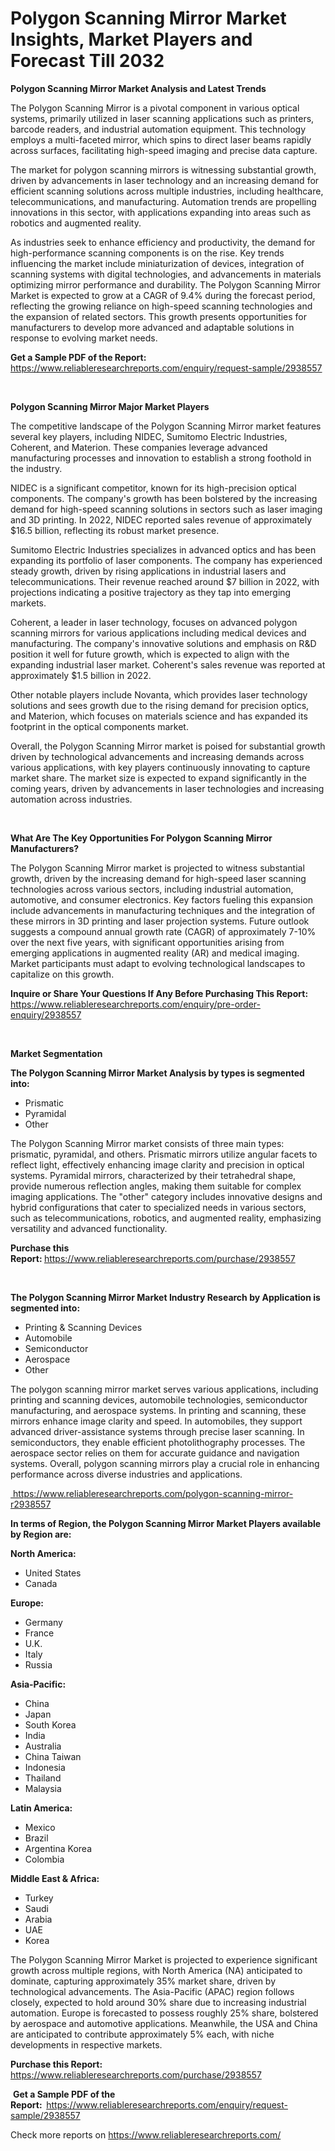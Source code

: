 <p><h1>Polygon Scanning Mirror Market Insights, Market Players and Forecast Till 2032</h1></p><p><strong>Polygon Scanning Mirror Market Analysis and Latest Trends</strong></p>
<p><p>The Polygon Scanning Mirror is a pivotal component in various optical systems, primarily utilized in laser scanning applications such as printers, barcode readers, and industrial automation equipment. This technology employs a multi-faceted mirror, which spins to direct laser beams rapidly across surfaces, facilitating high-speed imaging and precise data capture. </p><p>The market for polygon scanning mirrors is witnessing substantial growth, driven by advancements in laser technology and an increasing demand for efficient scanning solutions across multiple industries, including healthcare, telecommunications, and manufacturing. Automation trends are propelling innovations in this sector, with applications expanding into areas such as robotics and augmented reality.</p><p>As industries seek to enhance efficiency and productivity, the demand for high-performance scanning components is on the rise. Key trends influencing the market include miniaturization of devices, integration of scanning systems with digital technologies, and advancements in materials optimizing mirror performance and durability. The Polygon Scanning Mirror Market is expected to grow at a CAGR of 9.4% during the forecast period, reflecting the growing reliance on high-speed scanning technologies and the expansion of related sectors. This growth presents opportunities for manufacturers to develop more advanced and adaptable solutions in response to evolving market needs.</p></p>
<p><strong>Get a Sample PDF of the Report:&nbsp;</strong> <a href="https://www.reliableresearchreports.com/enquiry/request-sample/2938557?utm_campaign=3269&utm_medium=2&utm_source=Github&utm_content=ia&utm_term=15032025&utm_id=polygon-scanning-mirror">https://www.reliableresearchreports.com/enquiry/request-sample/2938557</a></p>
<p>&nbsp;</p>
<p><strong>Polygon Scanning Mirror Major Market Players</strong></p>
<p><p>The competitive landscape of the Polygon Scanning Mirror market features several key players, including NIDEC, Sumitomo Electric Industries, Coherent, and Materion. These companies leverage advanced manufacturing processes and innovation to establish a strong foothold in the industry.</p><p>NIDEC is a significant competitor, known for its high-precision optical components. The company's growth has been bolstered by the increasing demand for high-speed scanning solutions in sectors such as laser imaging and 3D printing. In 2022, NIDEC reported sales revenue of approximately $16.5 billion, reflecting its robust market presence.</p><p>Sumitomo Electric Industries specializes in advanced optics and has been expanding its portfolio of laser components. The company has experienced steady growth, driven by rising applications in industrial lasers and telecommunications. Their revenue reached around $7 billion in 2022, with projections indicating a positive trajectory as they tap into emerging markets.</p><p>Coherent, a leader in laser technology, focuses on advanced polygon scanning mirrors for various applications including medical devices and manufacturing. The company's innovative solutions and emphasis on R&D position it well for future growth, which is expected to align with the expanding industrial laser market. Coherent's sales revenue was reported at approximately $1.5 billion in 2022.</p><p>Other notable players include Novanta, which provides laser technology solutions and sees growth due to the rising demand for precision optics, and Materion, which focuses on materials science and has expanded its footprint in the optical components market.</p><p>Overall, the Polygon Scanning Mirror market is poised for substantial growth driven by technological advancements and increasing demands across various applications, with key players continuously innovating to capture market share. The market size is expected to expand significantly in the coming years, driven by advancements in laser technologies and increasing automation across industries.</p></p>
<p>&nbsp;</p>
<p><strong>What Are The Key Opportunities For Polygon Scanning Mirror Manufacturers?</strong></p>
<p><p>The Polygon Scanning Mirror market is projected to witness substantial growth, driven by the increasing demand for high-speed laser scanning technologies across various sectors, including industrial automation, automotive, and consumer electronics. Key factors fueling this expansion include advancements in manufacturing techniques and the integration of these mirrors in 3D printing and laser projection systems. Future outlook suggests a compound annual growth rate (CAGR) of approximately 7-10% over the next five years, with significant opportunities arising from emerging applications in augmented reality (AR) and medical imaging. Market participants must adapt to evolving technological landscapes to capitalize on this growth.</p></p>
<p><strong>Inquire or Share Your Questions If Any Before Purchasing This Report:</strong> <a href="https://www.reliableresearchreports.com/enquiry/pre-order-enquiry/2938557?utm_campaign=3269&utm_medium=2&utm_source=Github&utm_content=ia&utm_term=15032025&utm_id=polygon-scanning-mirror">https://www.reliableresearchreports.com/enquiry/pre-order-enquiry/2938557</a></p>
<p>&nbsp;</p>
<p><strong>Market Segmentation</strong></p>
<p><strong>The Polygon Scanning Mirror Market Analysis by types is segmented into:</strong></p>
<p><ul><li>Prismatic</li><li>Pyramidal</li><li>Other</li></ul></p>
<p><p>The Polygon Scanning Mirror market consists of three main types: prismatic, pyramidal, and others. Prismatic mirrors utilize angular facets to reflect light, effectively enhancing image clarity and precision in optical systems. Pyramidal mirrors, characterized by their tetrahedral shape, provide numerous reflection angles, making them suitable for complex imaging applications. The "other" category includes innovative designs and hybrid configurations that cater to specialized needs in various sectors, such as telecommunications, robotics, and augmented reality, emphasizing versatility and advanced functionality.</p></p>
<p><strong>Purchase this Report:&nbsp;</strong><a href="https://www.reliableresearchreports.com/purchase/2938557?utm_campaign=3269&utm_medium=2&utm_source=Github&utm_content=ia&utm_term=15032025&utm_id=polygon-scanning-mirror">https://www.reliableresearchreports.com/purchase/2938557</a></p>
<p>&nbsp;</p>
<p><strong>The Polygon Scanning Mirror Market Industry Research by Application is segmented into:</strong></p>
<p><ul><li>Printing & Scanning Devices</li><li>Automobile</li><li>Semiconductor</li><li>Aerospace</li><li>Other</li></ul></p>
<p><p>The polygon scanning mirror market serves various applications, including printing and scanning devices, automobile technologies, semiconductor manufacturing, and aerospace systems. In printing and scanning, these mirrors enhance image clarity and speed. In automobiles, they support advanced driver-assistance systems through precise laser scanning. In semiconductors, they enable efficient photolithography processes. The aerospace sector relies on them for accurate guidance and navigation systems. Overall, polygon scanning mirrors play a crucial role in enhancing performance across diverse industries and applications.</p></p>
<p><a href="https://www.reliableresearchreports.com/polygon-scanning-mirror-r2938557?utm_campaign=3269&utm_medium=2&utm_source=Github&utm_content=ia&utm_term=15032025&utm_id=polygon-scanning-mirror">&nbsp;https://www.reliableresearchreports.com/polygon-scanning-mirror-r2938557</a></p>
<p><strong>In terms of Region, the Polygon Scanning Mirror Market Players available by Region are:</strong></p>
<p>
    <p> <strong> North America: </strong>
        <ul>
            <li>United States</li>
            <li>Canada</li>
        </ul>
        </p> 
    <p> <strong> Europe: </strong>
        <ul>
            <li>Germany</li>
            <li>France</li>
            <li>U.K.</li>
            <li>Italy</li>
            <li>Russia</li>
        </ul>
        </p> 
    <p> <strong> Asia-Pacific: </strong>
        <ul>
            <li>China</li>
            <li>Japan</li>
            <li>South Korea</li>
            <li>India</li>
            <li>Australia</li>
            <li>China Taiwan</li>
            <li>Indonesia</li>
            <li>Thailand</li>
            <li>Malaysia</li>
        </ul>
        </p> 
    <p> <strong> Latin America: </strong>
        <ul>
            <li>Mexico</li>
            <li>Brazil</li>
            <li>Argentina Korea</li>
            <li>Colombia</li>
        </ul>
        </p> 
    <p> <strong> Middle East & Africa: </strong>
        <ul>
            <li>Turkey</li>
            <li>Saudi</li>
            <li>Arabia</li>
            <li>UAE</li>
            <li>Korea</li>
        </ul>
    </p>
    </p>
<p><p>The Polygon Scanning Mirror Market is projected to experience significant growth across multiple regions, with North America (NA) anticipated to dominate, capturing approximately 35% market share, driven by technological advancements. The Asia-Pacific (APAC) region follows closely, expected to hold around 30% share due to increasing industrial automation. Europe is forecasted to possess roughly 25% share, bolstered by aerospace and automotive applications. Meanwhile, the USA and China are anticipated to contribute approximately 5% each, with niche developments in respective markets.</p></p>
<p><strong>Purchase this Report: </strong><a href="https://www.reliableresearchreports.com/purchase/2938557?utm_campaign=3269&utm_medium=2&utm_source=Github&utm_content=ia&utm_term=15032025&utm_id=polygon-scanning-mirror">https://www.reliableresearchreports.com/purchase/2938557</a></p>
<p>&nbsp;<strong>Get a Sample PDF of the Report:&nbsp;&nbsp;</strong><a href="https://www.reliableresearchreports.com/enquiry/request-sample/2938557?utm_campaign=3269&utm_medium=2&utm_source=Github&utm_content=ia&utm_term=15032025&utm_id=polygon-scanning-mirror">https://www.reliableresearchreports.com/enquiry/request-sample/2938557</a></p>
<p><strong></strong></p>
<p>Check more reports on <a href="https://www.reliableresearchreports.com/?utm_campaign=3269&utm_medium=2&utm_source=Github&utm_content=ia&utm_term=15032025&utm_id=polygon-scanning-mirror">https://www.reliableresearchreports.com/</a></p>